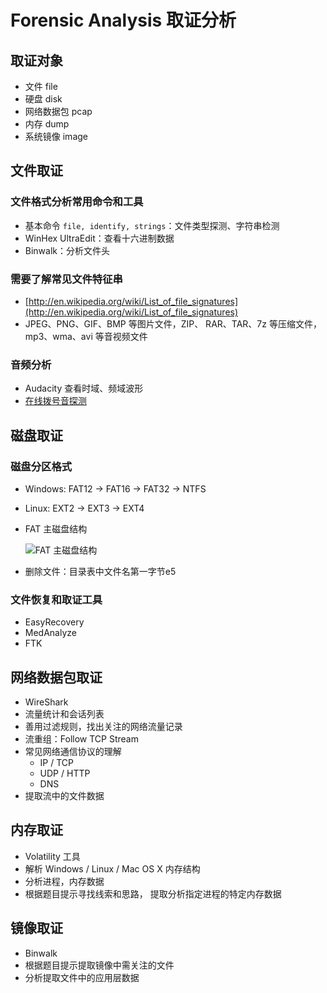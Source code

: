 # Forensic Analysis 取证分析

## 取证对象

- 文件 file
- 硬盘 disk
- 网络数据包 pcap
- 内存 dump
- 系统镜像 image

## 文件取证

### 文件格式分析常用命令和工具

- 基本命令 `file, identify, strings`：文件类型探测、字符串检测
- WinHex UltraEdit：查看十六进制数据
- Binwalk：分析文件头

### 需要了解常见文件特征串

- [http://en.wikipedia.org/wiki/List_of_file_signatures](http://en.wikipedia.org/wiki/List_of_file_signatures)
- JPEG、PNG、GIF、BMP 等图片文件，ZIP、 RAR、TAR、7z 等压缩文件，mp3、wma、avi 等音视频文件

### 音频分析

* Audacity 查看时域、频域波形
* [在线拨号音探测](http://dialabc.com/sound/detect/)

## 磁盘取证

### 磁盘分区格式

- Windows: FAT12 -> FAT16 -> FAT32 -> NTFS

- Linux: EXT2 -> EXT3 -> EXT4

- FAT 主磁盘结构

  ![FAT 主磁盘结构](http://7xry4x.com1.z0.glb.clouddn.com/16-9-9/47521458.jpg)

- 删除文件：目录表中文件名第一字节e5

### 文件恢复和取证工具

- EasyRecovery 
- MedAnalyze
- FTK

## 网络数据包取证

- WireShark
- 流量统计和会话列表
- 善用过滤规则，找出关注的网络流量记录
- 流重组：Follow TCP Stream
- 常见网络通信协议的理解
  - IP / TCP
  - UDP / HTTP
  - DNS
- 提取流中的文件数据

## 内存取证

- Volatility 工具
- 解析 Windows / Linux / Mac OS X 内存结构
- 分析进程，内存数据
- 根据题目提示寻找线索和思路， 提取分析指定进程的特定内存数据

## 镜像取证

- Binwalk
- 根据题目提示提取镜像中需关注的文件
- 分析提取文件中的应用层数据